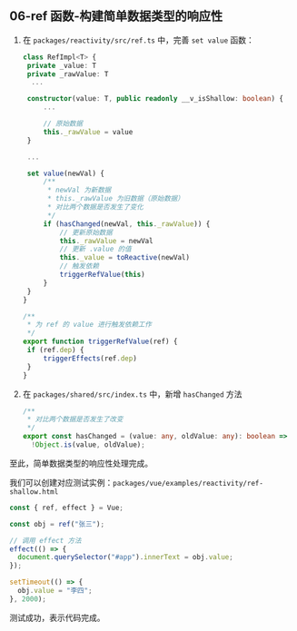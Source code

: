 ## 06-ref 函数-构建简单数据类型的响应性

1. 在 `packages/reactivity/src/ref.ts` 中，完善 `set value` 函数：

   ```ts
   class RefImpl<T> {
   	private _value: T
   	private _rawValue: T
     ...

   	constructor(value: T, public readonly __v_isShallow: boolean) {
   		...

   		// 原始数据
   		this._rawValue = value
   	}

   	...

   	set value(newVal) {
   		/**
   		 * newVal 为新数据
   		 * this._rawValue 为旧数据（原始数据）
   		 * 对比两个数据是否发生了变化
   		 */
   		if (hasChanged(newVal, this._rawValue)) {
   			// 更新原始数据
   			this._rawValue = newVal
   			// 更新 .value 的值
   			this._value = toReactive(newVal)
   			// 触发依赖
   			triggerRefValue(this)
   		}
   	}
   }

   /**
    * 为 ref 的 value 进行触发依赖工作
    */
   export function triggerRefValue(ref) {
   	if (ref.dep) {
   		triggerEffects(ref.dep)
   	}
   }
   ```

2. 在 `packages/shared/src/index.ts` 中，新增 `hasChanged` 方法

   ```ts
   /**
    * 对比两个数据是否发生了改变
    */
   export const hasChanged = (value: any, oldValue: any): boolean =>
     !Object.is(value, oldValue);
   ```

至此，简单数据类型的响应性处理完成。

我们可以创建对应测试实例：`packages/vue/examples/reactivity/ref-shallow.html`

```js
const { ref, effect } = Vue;

const obj = ref("张三");

// 调用 effect 方法
effect(() => {
  document.querySelector("#app").innerText = obj.value;
});

setTimeout(() => {
  obj.value = "李四";
}, 2000);
```

测试成功，表示代码完成。
